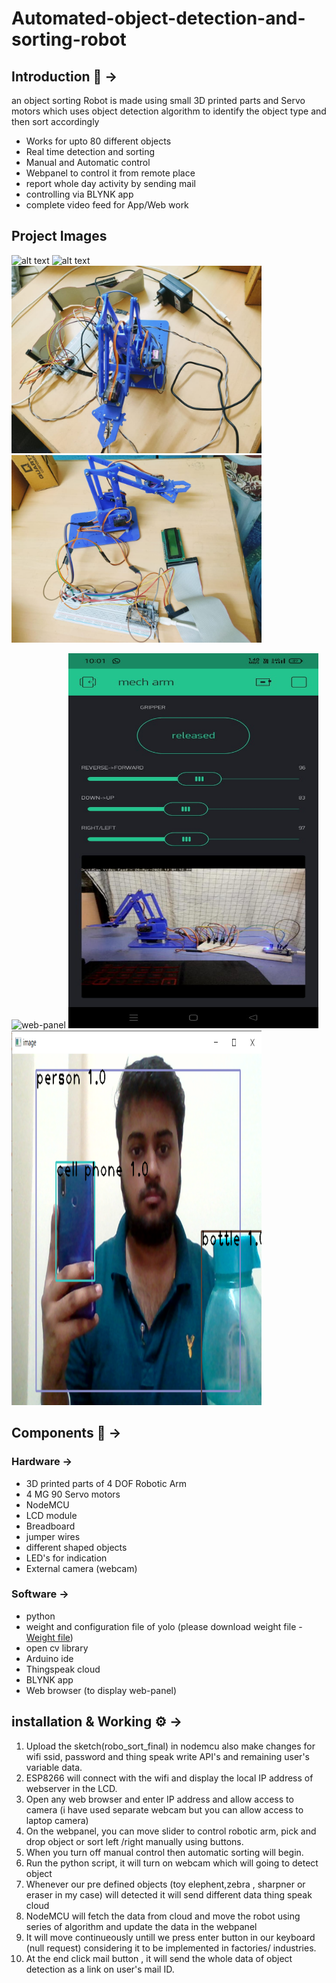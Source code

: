 # Automated-object-detection-and-sorting-robot
 ## Introduction :rocket: &#8594; ##
an object sorting Robot is made using small 3D printed parts and Servo motors which uses object detection algorithm to identify the object type and then sort accordingly
- Works for upto 80 different objects
- Real time detection and sorting
- Manual and Automatic control
- Webpanel to control it from remote place
- report whole day activity by sending mail 
- controlling via BLYNK app
- complete video feed for App/Web work

 ## Project Images ##
![alt text](https://d2t1xqejof9utc.cloudfront.net/screenshots/pics/c0e5f0d4ec5d133fbe3688b8ac6d9976/large.png) 
![alt text](https://d2t1xqejof9utc.cloudfront.net/screenshots/pics/88b4a7b5143113807b57a064004cae8d/large.png)
<span>
<img src="https://github.com/arpitpatawat/Automated-object-detection-and-sorting-robot/blob/main/img.jpeg" width = "400">
<img src="https://github.com/arpitpatawat/Automated-object-detection-and-sorting-robot/blob/main/img1.jpeg" width = "400">
 </span>

![web-panel](https://user-images.githubusercontent.com/75129076/171139512-1f2c94c5-eceb-4f28-b53a-bc11d6079969.png)
<span><img src ="https://github.com/arpitpatawat/Automated-object-detection-and-sorting-robot/blob/main/image11.jpeg" height = "600" width = "400"/>
<img src ="https://github.com/arpitpatawat/Automated-object-detection-and-sorting-robot/blob/main/image6.png" height = "600" width = "400"></span>


## Components :robot: &#8594; ##
 ### Hardware &#8594; ###
 - 3D printed parts of 4 DOF Robotic Arm
 - 4 MG 90 Servo motors
 - NodeMCU
 - LCD module
 - Breadboard
 - jumper wires
 - different shaped objects
 - LED's for indication
 - External camera (webcam)
 ### Software &#8594; ###
 - python
 - weight and configuration file of yolo (please download weight file - [Weight file](https://pjreddie.com/media/files/yolov3.weights))
 - open cv library
 - Arduino ide
 - Thingspeak cloud
 - BLYNK app
 - Web browser (to display web-panel)
## installation & Working :gear: &#8594; ##
1. Upload the sketch(robo_sort_final) in nodemcu also make changes for wifi ssid, password and thing speak write API's and remaining user's variable data.
2. ESP8266 will connect with the wifi and display the local IP address of webserver in the LCD.
3. Open any web browser and enter IP address and allow access to camera (i have used separate webcam but you can allow access to laptop camera)
4. On the webpanel, you can move slider to control robotic arm, pick and drop object or sort left /right manually using buttons.
5. When you turn off manual control then automatic sorting will begin. 
6. Run the python script, it will turn on webcam which will going to detect object
7. Whenever our pre defined objects (toy elephent,zebra , sharpner or eraser in my case) will detected it will send different data thing speak cloud
8. NodeMCU will fetch the data from cloud and move the robot using series of algorithm and update the data in the webpanel
9. It will move continueously untill we press enter button in our keyboard (null request) considering it to be implemented in factories/ industries.
10. At the end click mail button , it will send the whole data of object detection as a link on user's mail ID.
 


